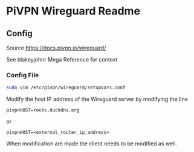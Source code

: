 # PiVPN Wireguard Readme

## Config

Source https://docs.pivpn.io/wireguard/

See blakeyjohnr Mega Reference for context

### Config File

```bash
sudo vim /etc/pivpn/wireguard/setupVars.conf
```

Modify the host IP address of the Wireguard server by modifying the line

```
pivpnHOST=rocks.duckdns.org
```

or

```
pivpnHOST=<external_router_ip_address>
```

When modification are made the client needs to be modified as well.
